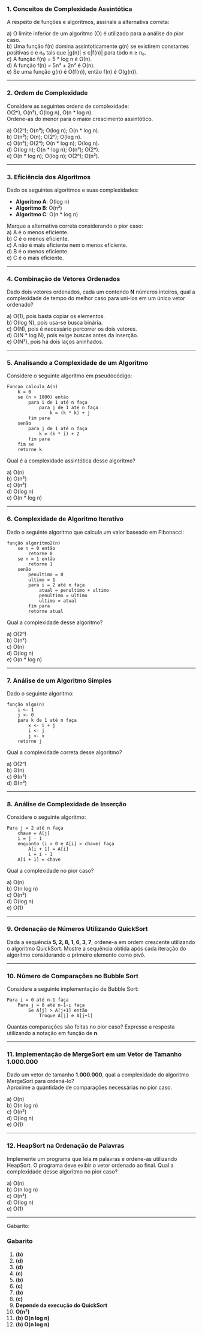
### **1. Conceitos de Complexidade Assintótica**
A respeito de funções e algoritmos, assinale a alternativa correta:


a) O limite inferior de um algoritmo (O) é utilizado para a análise do pior caso.  
b) Uma função f(n) domina assintoticamente g(n) se existirem constantes positivas c e n₀ tais que |g(n)| ≤ c|f(n)| para todo n ≥ n₀.  
c) A função f(n) = 5 * log n é Ω(n).  
d) A função f(n) = 5n³ + 2n² é O(n).  
e) Se uma função g(n) é O(f(n)), então f(n) é O(g(n)).  

---

### **2. Ordem de Complexidade**
Considere as seguintes ordens de complexidade:  
O(2ⁿ), O(n³), O(log n), O(n * log n).  
Ordene-as do menor para o maior crescimento assintótico.  

a) O(2ⁿ); O(n³); O(log n); O(n * log n).  
b) O(n³); O(n); O(2ⁿ); O(log n).  
c) O(n³); O(2ⁿ); O(n * log n); O(log n).  
d) O(log n); O(n * log n); O(n³); O(2ⁿ).  
e) O(n * log n); O(log n); O(2ⁿ); O(n³).  

---

### **3. Eficiência dos Algoritmos**  
Dado os seguintes algoritmos e suas complexidades:  

- **Algoritmo A**: O(log n)  
- **Algoritmo B**: O(n²)  
- **Algoritmo C**: O(n * log n)  

Marque a alternativa correta considerando o pior caso:  
a) A é o menos eficiente.  
b) C é o menos eficiente.  
c) A não é mais eficiente nem o menos eficiente.  
d) B é o menos eficiente.  
e) C é o mais eficiente.  

---

### **4. Combinação de Vetores Ordenados**  
Dado dois vetores ordenados, cada um contendo **N** números inteiros, qual a complexidade de tempo do melhor caso para uni-los em um único vetor ordenado?  

a) O(1), pois basta copiar os elementos.  
b) O(log N), pois usa-se busca binária.  
c) O(N), pois é necessário percorrer os dois vetores.  
d) O(N * log N), pois exige buscas antes da inserção.  
e) O(N²), pois há dois laços aninhados.  

---

### **5. Analisando a Complexidade de um Algoritmo**  
Considere o seguinte algoritmo em pseudocódigo:

```
Funcao calcula_A(n)
    k = 0
    se (n > 1000) então
        para i de 1 até n faça
            para j de 1 até n faça
                k = (k * k) + j
        fim para
    senão
        para j de 1 até n faça
            k = (k * i) + 2
        fim para
    fim se
    retorne k
```
Qual é a complexidade assintótica desse algoritmo?  

a) O(n)  
b) O(n²)  
c) O(n³)  
d) O(log n)  
e) O(n * log n)  

---

### **6. Complexidade de Algoritmo Iterativo**  
Dado o seguinte algoritmo que calcula um valor baseado em Fibonacci:  

```
função algoritmo2(n)
    se n = 0 então
        retorne 0
    se n = 1 então
        retorne 1
    senão
        penultimo = 0
        ultimo = 1
        para i = 2 até n faça
            atual = penultimo + ultimo
            penultimo = ultimo
            ultimo = atual
        fim para
        retorne atual
```
Qual a complexidade desse algoritmo?  

a) O(2ⁿ)  
b) O(n²)  
c) O(n)  
d) O(log n)  
e) O(n * log n)  

---

### **7. Análise de um Algoritmo Simples**  
Dado o seguinte algoritmo:

```
função algo(n)
    i <- 1
    j <- 0
    para k de 1 até n faça
        x <- i + j
        i <- j
        j <- x
    retorne j
```
Qual a complexidade correta desse algoritmo?  

a) O(2ⁿ)  
b) Θ(n)  
c) Θ(n²)  
d) Θ(n³)  

---

### **8. Análise de Complexidade de Inserção**
Considere o seguinte algoritmo:

```
Para j = 2 até n faça
    chave = A[j]
    i = j - 1
    enquanto (i > 0 e A[i] > chave) faça
        A[i + 1] = A[i]
        i = i - 1
    A[i + 1] = chave
```

Qual a complexidade no pior caso?  

a) O(n)  
b) O(n log n)  
c) O(n²)  
d) O(log n)  
e) O(1)  

---

### **9. Ordenação de Números Utilizando QuickSort**
Dada a sequência **5, 2, 8, 1, 6, 3, 7**, ordene-a em ordem crescente utilizando o algoritmo QuickSort. Mostre a sequência obtida após cada iteração do algoritmo considerando o primeiro elemento como pivô.

---

### **10. Número de Comparações no Bubble Sort**
Considere a seguinte implementação de Bubble Sort:

```
Para i = 0 até n-1 faça
    Para j = 0 até n-1-i faça
        Se A[j] > A[j+1] então
            Troque A[j] e A[j+1]
```

Quantas comparações são feitas no pior caso? Expresse a resposta utilizando a notação em função de **n**.

---

### **11. Implementação de MergeSort em um Vetor de Tamanho 1.000.000**
Dado um vetor de tamanho **1.000.000**, qual a complexidade do algoritmo MergeSort para ordená-lo?  
Aproxime a quantidade de comparações necessárias no pior caso.  

a) O(n)  
b) O(n log n)  
c) O(n²)  
d) O(log n)  
e) O(1)  

---

### **12. HeapSort na Ordenação de Palavras**
Implemente um programa que leia **m** palavras e ordene-as utilizando HeapSort. O programa deve exibir o vetor ordenado ao final. Qual a complexidade desse algoritmo no pior caso?  

a) O(n)  
b) O(n log n)  
c) O(n²)  
d) O(log n)  
e) O(1)  

---

Gabarito:

### **Gabarito**  

1) **(b)**  
2) **(d)**  
3) **(d)**  
4) **(c)**  
5) **(b)**  
6) **(c)**  
7) **(b)**  
8) **(c)**  
9) **Depende da execução do QuickSort**  
10) **O(n²)**  
11) **(b) O(n log n)**  
12) **(b) O(n log n)**  
